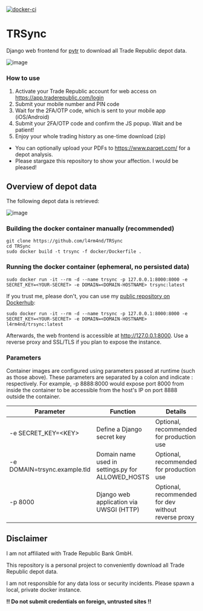 [![docker-ci](https://github.com/l4rm4nd/TRSync/actions/workflows/docker-image.yml/badge.svg?branch=main)](https://github.com/l4rm4nd/TRSync/actions/workflows/docker-image.yml)

# TRSync
Django web frontend for [pytr](https://github.com/marzzzello/pytr) to download all Trade Republic depot data.

![image](https://user-images.githubusercontent.com/21357789/161814477-ce72f4b0-a959-491b-a87d-986e3e7aa65f.png)

### How to use

1. Activate your Trade Republic account for web access on https://app.traderepublic.com/login
2. Submit your mobile number and PIN code
3. Wait for the 2FA/OTP code, which is sent to your mobile app (iOS/Android)
4. Submit your 2FA/OTP code and confirm the JS popup. Wait and be patient!
5. Enjoy your whole trading history as one-time download (zip)

- You can optionally upload your PDFs to https://www.parqet.com/ for a depot analysis. 
- Please stargaze this repository to show your affection. I would be pleased!

## Overview of depot data
The following depot data is retrieved:

![image](https://user-images.githubusercontent.com/21357789/161810816-74a130f6-4876-439c-803e-254a5b6b71b2.png)

### Building the docker container manually (recommended)
````
git clone https://github.com/l4rm4nd/TRSync
cd TRSync
sudo docker build -t trsync -f docker/Dockerfile .
````

### Running the docker container (ephemeral, no persisted data)

````
sudo docker run -it --rm -d --name trsync -p 127.0.0.1:8000:8000 -e SECRET_KEY=<YOUR-SECRET> -e DOMAIN=<DOMAIN-HOSTNAME> trsync:latest
````

If you trust me, please don't, you can use my [public repository on Dockerhub](https://hub.docker.com/repository/docker/l4rm4nd/trsync):

````
sudo docker run -it --rm -d --name trsync -p 127.0.0.1:8000:8000 -e SECRET_KEY=<YOUR-SECRET> -e DOMAIN=<DOMAIN-HOSTNAME> l4rm4nd/trsync:latest
````
Afterwards, the web frontend is accessible at http://127.0.0.1:8000. Use a reverse proxy and SSL/TLS if you plan to expose the instance.

### Parameters
Container images are configured using parameters passed at runtime (such as those above). These parameters are separated by a colon and indicate <external>:<internal> respectively. For example, -p 8888:8000 would expose port 8000 from inside the container to be accessible from the host's IP on port 8888 outside the container.

| Parameter  | Function | Details
| ------------- | ------------- | -------------
| -e SECRET_KEY=\<KEY>  | Define a Django secret key | Optional, recommended for production use |
| -e DOMAIN=trsync.example.tld | Domain name used in settings.py for ALLOWED_HOSTS | Optional, recommended for production use |
| -p 8000 | Django web application via UWSGI (HTTP) | Optional, recommended for dev without reverse proxy |

## Disclaimer
I am not affiliated with Trade Republic Bank GmbH. 

This repository is a personal project to conveniently download all Trade Republic depot data.

I am not responsible for any data loss or security incidents. Please spawn a local, private docker instance.

**!! Do not submit credentials on foreign, untrusted sites !!**
